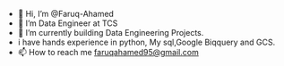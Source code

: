 - 👋 Hi, I’m @Faruq-Ahamed
- 👀 I’m Data Engineer at TCS
- 🌱 I’m currently building Data Engineering Projects.
- i have hands experience in python, My sql,Google Biqquery and GCS.
- 📫 How to reach me faruqahamed95@gmail.com

<!---
Faruq-Ahamed/Faruq-Ahamed is a ✨ special ✨ repository because its `README.md` (this file) appears on your GitHub profile.
You can click the Preview link to take a look at your changes.
--->
